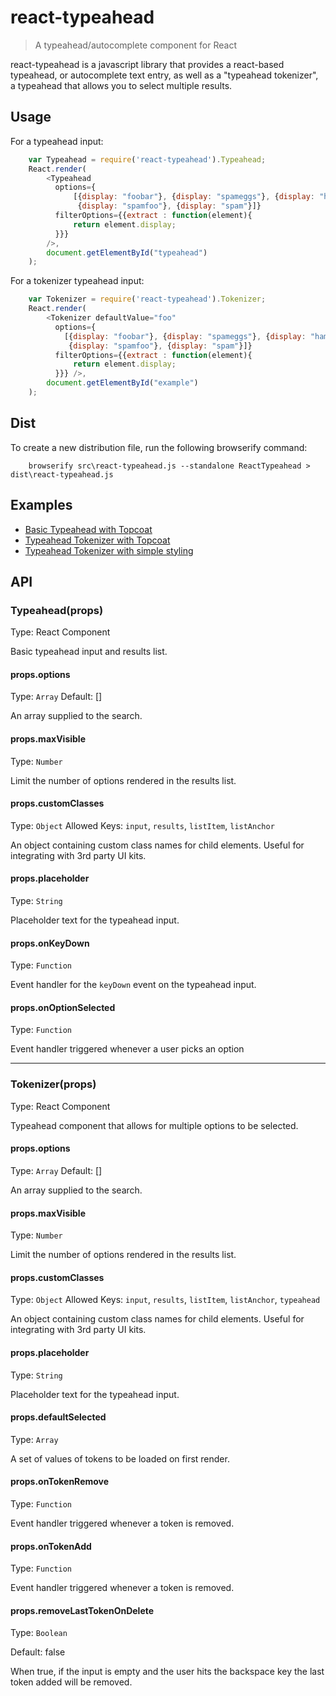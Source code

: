 # react-typeahead

> A typeahead/autocomplete component for React

react-typeahead is a javascript library that provides a react-based
typeahead, or autocomplete text entry, as well as a "typeahead tokenizer",
a typeahead that allows you to select multiple results.

## Usage

For a typeahead input:

```javascript
	var Typeahead = require('react-typeahead').Typeahead;
	React.render(
	    <Typeahead
	      options={
	          [{display: "foobar"}, {display: "spameggs"}, {display: "hameggs"},
	           {display: "spamfoo"}, {display: "spam"}]}
	      filterOptions={{extract : function(element){
	          return element.display;
	      }}}
	    />,
    	document.getElementById("typeahead")
	);
```

For a tokenizer typeahead input:

```javascript
	var Tokenizer = require('react-typeahead').Tokenizer;
	React.render(
        <Tokenizer defaultValue="foo"
          options={
            [{display: "foobar"}, {display: "spameggs"}, {display: "hameggs"},
             {display: "spamfoo"}, {display: "spam"}]}
          filterOptions={{extract : function(element){
              return element.display;
          }}} />,
        document.getElementById("example")
    );
```

## Dist

To create a new distribution file, run the following browserify command:

```
	browserify src\react-typeahead.js --standalone ReactTypeahead > dist\react-typeahead.js
```

## Examples

* [Basic Typeahead with Topcoat][1]
* [Typeahead Tokenizer with Topcoat][2]
* [Typeahead Tokenizer with simple styling][3]

[1]: https://github.com/Mavann1988/react-typeahead/blob/master/examples/typeahead-topcoat.html
[2]: https://github.com/Mavann1988/react-typeahead/blob/master/examples/tokenizer-topcoat.html
[3]: https://github.com/Mavann1988/react-typeahead/blob/master/examples/tokenizer-simple.html

## API

### Typeahead(props)

Type: React Component

Basic typeahead input and results list.

#### props.options

Type: `Array`
Default: []

An array supplied to the search.

#### props.maxVisible

Type: `Number`

Limit the number of options rendered in the results list.

#### props.customClasses

Type: `Object`
Allowed Keys: `input`, `results`, `listItem`, `listAnchor`

An object containing custom class names for child elements. Useful for
integrating with 3rd party UI kits.

#### props.placeholder

Type: `String`

Placeholder text for the typeahead input.

#### props.onKeyDown

Type: `Function`

Event handler for the `keyDown` event on the typeahead input.

#### props.onOptionSelected

Type: `Function`

Event handler triggered whenever a user picks an option

---

### Tokenizer(props)

Type: React Component

Typeahead component that allows for multiple options to be selected.

#### props.options

Type: `Array`
Default: []

An array supplied to the search.

#### props.maxVisible

Type: `Number`

Limit the number of options rendered in the results list.

#### props.customClasses

Type: `Object`
Allowed Keys: `input`, `results`, `listItem`, `listAnchor`, `typeahead`

An object containing custom class names for child elements. Useful for
integrating with 3rd party UI kits.

#### props.placeholder

Type: `String`

Placeholder text for the typeahead input.

#### props.defaultSelected

Type: `Array`

A set of values of tokens to be loaded on first render.

#### props.onTokenRemove

Type: `Function`

Event handler triggered whenever a token is removed.

#### props.onTokenAdd

Type: `Function`

Event handler triggered whenever a token is removed.

#### props.removeLastTokenOnDelete

Type: `Boolean`

Default: false

When true, if the input is empty and the user hits the backspace key the last token added will be removed.


